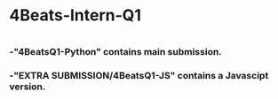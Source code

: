 # 4Beats-Intern-Q1
#
### -"4BeatsQ1-Python" contains main submission.
### -"EXTRA SUBMISSION/4BeatsQ1-JS" contains a Javascipt version.
